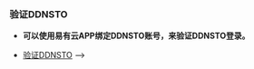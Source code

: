 ### 验证DDNSTO

* **可以使用易有云APP绑定DDNSTO账号，来验证DDNSTO登录。**

* [验证DDNSTO](/zh/guide/ddnsto/Authentication.html) -->